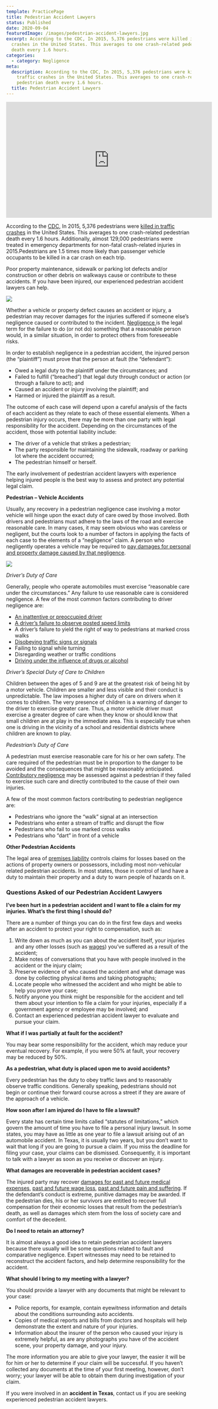 ```yaml
---
template: PracticePage
title: Pedestrian Accident Lawyers
status: Published
date: 2020-09-04
featuredImage: /images/pedestrian-accident-lawyers.jpg
excerpt: According to the CDC, In 2015, 5,376 pedestrians were killed in traffic
  crashes in the United States. This averages to one crash-related pedestrian
  death every 1.6 hours.
categories:
  - category: Negligence
meta:
  description: According to the CDC, In 2015, 5,376 pedestrians were killed in
    traffic crashes in the United States. This averages to one crash-related
    pedestrian death every 1.6 hours.
  title: Pedestrian Accident Lawyers
---
```

<iframe width="560" height="315" src="https://www.youtube.com/embed/JZLlBNDYyAg" frameborder="0" allow="accelerometer; autoplay; encrypted-media; gyroscope; picture-in-picture" allowfullscreen></iframe>

<!--StartFragment-->

According to the [CDC](https://www.cdc.gov/motorvehiclesafety/pedestrian_safety/index.html), In 2015, 5,376 pedestrians were [killed in traffic crashes](/practice-areas/wrongful-death-attorney/) in the United States. This averages to one crash-related pedestrian death every 1.6 hours. Additionally, almost 129,000 pedestrians were treated in emergency departments for non-fatal crash-related injuries in 2015.Pedestrians are 1.5 times more likely than passenger vehicle occupants to be killed in a car crash on each trip.

Poor property maintenance, sidewalk or parking lot defects and/or construction or other debris on walkways cause or contribute to these accidents. If you have been injured, our experienced pedestrian accident lawyers can help.

<!--EndFragment-->

![](/images/pedestrian-deaths-up-on-austin-roads.jpg)

<!--StartFragment-->

Whether a vehicle or property defect causes an accident or injury, a pedestrian may recover damages for the injuries suffered if someone else’s negligence caused or contributed to the incident. [Negligence ](/practice-areas/negligence/)is the legal term for the failure to do (or not do) something that a reasonable person would, in a similar situation, in order to protect others from foreseeable risks.

In order to establish negligence in a pedestrian accident, the injured person (the “plaintiff”) must prove that the person at fault (the “defendant”):

* Owed a legal duty to the plaintiff under the circumstances; and
* Failed to fulfill (“breached”) that legal duty through conduct or action (or through a failure to act); and
* Caused an accident or injury involving the plaintiff; and
* Harmed or injured the plaintiff as a result.

The outcome of each case will depend upon a careful analysis of the facts of each accident as they relate to each of these essential elements. When a pedestrian injury occurs, there may be more than one party with legal responsibility for the accident. Depending on the circumstances of the accident, those with potential liability include:

* The driver of a vehicle that strikes a pedestrian;
* The party responsible for maintaining the sidewalk, roadway or parking lot where the accident occurred;
* The pedestrian himself or herself.

The early involvement of pedestrian accident lawyers with experience helping injured people is the best way to assess and protect any potential legal claim.

**Pedestrian – Vehicle Accidents**

Usually, any recovery in a pedestrian negligence case involving a motor vehicle will hinge upon the exact duty of care owed by those involved. Both drivers and pedestrians must adhere to the laws of the road and exercise reasonable care. In many cases, it may seem obvious who was careless or negligent, but the courts look to a number of factors in applying the facts of each case to the elements of a “negligence” claim. A person who negligently operates a vehicle may be required to [pay damages for personal and property damage caused by that negligence](/faq/pain-and-suffering/).

<!--EndFragment-->

![](/images/law-books.jpg)

<!--StartFragment-->

*Driver’s Duty of Care*

Generally, people who operate automobiles must exercise “reasonable care under the circumstances.” Any failure to use reasonable care is considered negligence. A few of the most common factors contributing to driver negligence are:

* [An inattentive or preoccupied driver](/practice-areas/distracted-driver/)
* [A driver’s failure to observe posted speed limits](/blog/dangers-speeding/)
* A driver’s failure to yield the right of way to pedestrians at marked cross walks
* [Disobeying traffic signs or signals](/practice-areas/running-red-light-accident/)
* Failing to signal while turning
* Disregarding weather or traffic conditions
* [Driving under the influence of drugs or alcohol](/practice-areas/drunk-driving-accident-lawyer/)

*Driver’s Special Duty of Care to Children*

Children between the ages of 5 and 9 are at the greatest risk of being hit by a motor vehicle. Children are smaller and less visible and their conduct is unpredictable. The law imposes a higher duty of care on drivers when it comes to children. The very presence of children is a warning of danger to the driver to exercise greater care. Thus, a motor vehicle driver must exercise a greater degree of care when they know or should know that small children are at play in the immediate area. This is especially true when one is driving in the vicinity of a school and residential districts where children are known to play.

*Pedestrian’s Duty of Care*

A pedestrian must exercise reasonable care for his or her own safety. The care required of the pedestrian must be in proportion to the danger to be avoided and the consequences that might be reasonably anticipated. [Contributory negligence](/faq/negligence-determined-legally/) may be assessed against a pedestrian if they failed to exercise such care and directly contributed to the cause of their own injuries.

A few of the most common factors contributing to pedestrian negligence are:

* Pedestrians who ignore the “walk” signal at an intersection
* Pedestrians who enter a stream of traffic and disrupt the flow
* Pedestrians who fail to use marked cross walks
* Pedestrians who “dart” in front of a vehicle

**Other Pedestrian Accidents**

The legal area of [premises liability](/practice-areas/austin-slip-and-fall-attorney/) controls claims for losses based on the actions of property owners or possessors, including most non-vehicular related pedestrian accidents. In most states, those in control of land have a duty to maintain their property and a duty to warn people of hazards on it.

### Questions Asked of our Pedestrian Accident Lawyers

**I’ve been hurt in a pedestrian accident and I want to file a claim for my injuries. What’s the first thing I should do?**

There are a number of things you can do in the first few days and weeks after an accident to protect your right to compensation, such as:

1. Write down as much as you can about the accident itself, your injuries and any other losses (such as [wages](/lost-wages-due-to-an-injury/)) you’ve suffered as a result of the accident;
2. Make notes of conversations that you have with people involved in the accident or the injury claim;
3. Preserve evidence of who caused the accident and what damage was done by collecting physical items and taking photographs;
4. Locate people who witnessed the accident and who might be able to help you prove your case;
5. Notify anyone you think might be responsible for the accident and tell them about your intention to file a claim for your injuries, especially if a government agency or employee may be involved; and
6. Contact an experienced pedestrian accident lawyer to evaluate and pursue your claim.

**What if I was partially at fault for the accident?**

You may bear some responsibility for the accident, which may reduce your eventual recovery. For example, if you were 50% at fault, your recovery may be reduced by 50%.

**As a pedestrian, what duty is placed upon me to avoid accidents?**

Every pedestrian has the duty to obey traffic laws and to reasonably observe traffic conditions. Generally speaking, pedestrians should not begin or continue their forward course across a street if they are aware of the approach of a vehicle.

**How soon after I am injured do I have to file a lawsuit?**

Every state has certain time limits called “statutes of limitations,” which govern the amount of time you have to file a personal injury lawsuit. In some states, you may have as little as one year to file a lawsuit arising out of an automobile accident. In Texas, it is usually two years, but you don’t want to wait that long if you are going to pursue a claim. If you miss the deadline for filing your case, your claims can be dismissed. Consequently, it is important to talk with a lawyer as soon as you receive or discover an injury.

**What damages are recoverable in pedestrian accident cases?**

The injured party may recover [damages for past and future medical expenses](/what-is-my-case-worth/), [past and future wage loss](/what-is-my-case-worth/), [past and future pain and suffering](/what-is-my-case-worth/). If the defendant’s conduct is extreme, punitive damages may be awarded. If the pedestrian dies, his or her survivors are entitled to recover full compensation for their economic losses that result from the pedestrian’s death, as well as damages which stem from the loss of society care and comfort of the decedent.

**Do I need to retain an attorney?**

It is almost always a good idea to retain pedestrian accident lawyers because there usually will be some questions related to fault and comparative negligence. Expert witnesses may need to be retained to reconstruct the accident factors, and help determine responsibility for the accident.

**What should I bring to my meeting with a lawyer?**

You should provide a lawyer with any documents that might be relevant to your case:

* Police reports, for example, contain eyewitness information and details about the conditions surrounding auto accidents.
* Copies of medical reports and bills from doctors and hospitals will help demonstrate the extent and nature of your injuries.
* Information about the insurer of the person who caused your injury is extremely helpful, as are any photographs you have of the accident scene, your property damage, and your injury.

The more information you are able to give your lawyer, the easier it will be for him or her to determine if your claim will be successful. If you haven’t collected any documents at the time of your first meeting, however, don’t worry; your lawyer will be able to obtain them during investigation of your claim.

If you were involved in an **accident in Texas**, contact us if you are seeking experienced pedestrian accident lawyers.

<!--EndFragment-->